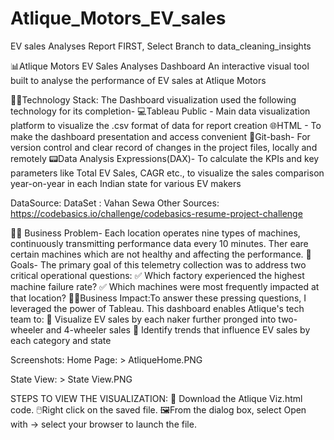 # Atlique_Motors_EV_sales
EV sales Analyses Report 
FIRST, Select Branch to  data_cleaning_insights 

📊Atlique Motors EV Sales Analyses Dashboard
An interactive visual tool built to analyse the performance of EV sales at Atlique Motors

👩‍💻Technology Stack: The Dashboard visualization used the following technology for its completion-
💻Tableau Public - Main data visualization platform to visualize the .csv format of data for report creation
🌐HTML - To make the dashboard presentation and access convenient
🔗Git-bash- For version control and clear record of changes in the project files, locally and remotely 
📟Data Analysis Expressions(DAX)- To calculate the KPIs and key parameters like Total EV Sales, CAGR etc., to visualize the sales comparison year-on-year in each Indian state for various                                       EV makers

DataSource:
DataSet : Vahan Sewa
Other Sources: https://codebasics.io/challenge/codebasics-resume-project-challenge


⛓️‍💥  Business Problem- Each location operates nine types of machines, continuously transmitting performance data every 10 minutes. Ther eare certain machines which are not healthy and affecting the performance.
🎯Goals- The primary goal of this telemetry collection was to address two critical operational questions: ✅ Which factory experienced the highest machine failure rate? ✅ Which machines were most frequently impacted at that location?
👩‍💼Business Impact:To answer these pressing questions, I leveraged the power of Tableau. This dashboard enables Atlique's tech team to: 
  🔹 Visualize EV sales by each naker  further pronged into two-wheeler and 4-wheeler sales
  🔹 Identify trends that influence EV sales by each category and state 


Screenshots: 
Home Page:  >  AtliqueHome.PNG

State View: >             State View.PNG

 


STEPS TO VIEW THE VISUALIZATION:
📄 Download the Atlique Viz.html code. 
🖱️Right click on the saved file. 
🖼️From the dialog box, select Open with -> select your browser to launch the file.


